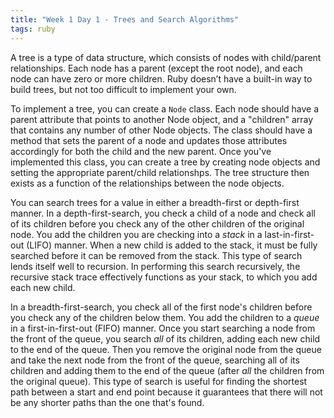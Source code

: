 ```yaml
---
title: "Week 1 Day 1 - Trees and Search Algorithms"
tags: ruby
---
```


A tree is a type of data structure, which consists of nodes with child/parent relationships. Each node has a parent (except the root node), and each node can have zero or more children. Ruby doesn’t have a built-in way to build trees, but not too difficult to implement your own.

To implement a tree, you can create a `Node` class. Each node should have a parent attribute that points to another Node object, and a "children" array that contains any number of other Node objects. The class should have a method that sets the parent of a node and updates those attributes accordingly for both the child and the new parent. Once you've implemented this class, you can create a tree by creating node objects and setting the appropriate parent/child relationshps. The tree structure then exists as a function of the relationships between the node objects.

You can search trees for a value in either a breadth-first or depth-first manner. In a depth-first-search, you check a child of a node and check all of its children before you check any of the other children of the original node. You add the children you are checking into a <em>stack</em> in a last-in-first-out (LIFO) manner. When a new child is added to the stack, it must be fully searched before it can be removed from the stack. This type of search lends itself well to recursion. In performing this search recursively, the recursive stack trace effectively functions as your stack, to which you add each new child.

In a breadth-first-search, you check all of the first node's children before you check any of the children below them. You add the children to a <em>queue</em> in a first-in-first-out (FIFO) manner. Once you start searching a node from the front of the queue, you search <em>all</em> of its children, adding each new child to the end of the queue. Then you remove the original node from the queue and take the next node from the front of the queue, searching all of its children and adding them to the end of the queue (after <em>all</em> the children from the original queue). This type of search is useful for finding the shortest path between a start and end point because it guarantees that there will not be any shorter paths than the one that's found.